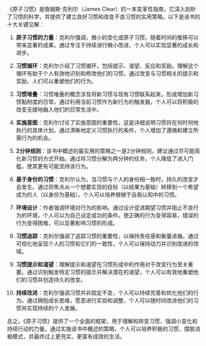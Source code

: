 《原子习惯》是詹姆斯·克利尔（James Clear）的一本变革性指南，它深入剖析了习惯的科学，并提供了建立良好习惯和改变不良习惯的实用策略。以下是该书的十大关键见解：

1. **原子习惯的力量**：克利尔强调，微小的变化或原子习惯，随着时间的推移可以带来显著的成果。通过专注于持续进行微小改进，个人可以实现显著的成长和进步。

2. **习惯循环**：克利尔介绍了习惯循环，包括提示、渴望、反应和奖励。理解这个循环有助于个人有效地识别和修改他们的习惯。通过改变与习惯相关的提示和奖励，人们可以重塑他们的行为。

3. **习惯堆叠**：习惯堆叠的概念涉及将新习惯与现有习惯联系起来，形成增加新习惯黏附度的日常。通过利用当前习惯作为新行为的触发器，个人可以将积极的改变无缝地融入他们的日常生活中。

4. **实施意图**：克利尔讨论了实施意图的重要性，这是详细说明习惯将在何时何地执行的具体计划。通过清晰地定义习惯执行的条件，个人增加了遵循和建立所需行为的机会。

5. **2分钟规则**：该书中概述的最实用的策略之一是2分钟规则，建议通过尽可能简化新习惯的方式开始。通过将习惯分解为两分钟的任务，个人降低了进入门槛，使其更有可能坚持该行为。

6. **基于身份的习惯**：克利尔认为，当习惯与个人的身份相一致时，持久的改变才会发生。通过将焦点从一个想要实现的目标（以结果为基础）转移到一个希望成为的人（以身份为基础），个人可以培养根植于自我认知中的习惯。

7. **环境设计**：作者强调环境对行为的影响。通过设计促进期望习惯并阻止不良行为的环境，个人可以为自己设定成功的条件。使正确的行为变得容易，错误的行为变得困难，可以显著影响习惯的形成。

8. **习惯追踪**：克利尔强调了追踪习惯的重要性，以保持责任感和衡量进展。通过可视化地呈现个人的习惯和它们的一致性，个人可以保持动力并识别改进的领域。

9. **习惯提示和渴望**：理解提示和渴望在习惯形成中的作用对于改变行为至关重要。通过识别触发特定习惯的提示并解决潜在的渴望，个人可以有效地重塑他们的习惯并创造持久的改变。

10. **持续改进**：克利尔强调习惯并非固定不变，个人可以持续完善和优化他们的行为。通过拥抱成长思维，愿意进行实验和调整，个人可以随时间改进他们的习惯并实现持续的个人发展。

总之，《原子习惯》提供了一个全面的框架，用于理解和转变习惯，强调小变化和持续行动的力量。通过实施该书中概述的策略，个人可以培养积极的习惯，摆脱消极模式，并最终过上更充实、更富有成效的生活。